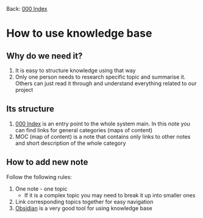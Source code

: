 Back: [000 Index](000%20Index.md)


# How to use knowledge base

## Why do we need it?

1. It is easy to structure knowledge using that way
2. Only one person needs to research specific topic and summarise it. Others can just read it through and understand everything related to our project


## Its structure

1. [000 Index](000%20Index.md) is an entry point to the whole system main. In this note you can find links for general categories (maps of content)
2. MOC (map of content) is a note that contains only links to other notes and short description of the whole category


## How to add new note

Follow the following rules:
1. One note - one topic
	- If it is a complex topic you may need to break it up into smaller ones
2. Link corresponding topics together for easy navigation
3. [Obsidian](https://obsidian.md/) is a very good tool for using knowledge base